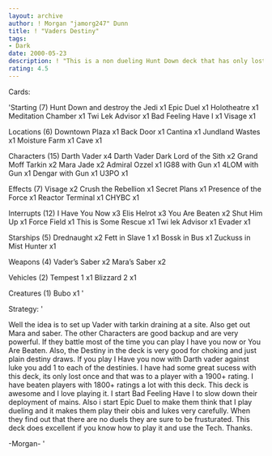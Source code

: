 ```yaml
---
layout: archive
author: ! Morgan "jamorg247" Dunn
title: ! "Vaders Destiny"
tags:
- Dark
date: 2000-05-23
description: ! "This is a non dueling Hunt Down deck that has only lost one game ever."
rating: 4.5
---
```

Cards: 

'Starting (7)
Hunt Down and destroy the Jedi x1
Epic Duel x1
Holotheatre x1
Meditation Chamber x1
Twi Lek Advisor x1
Bad Feeling Have I x1
Visage x1

Locations (6)
Downtown Plaza x1
Back Door x1
Cantina x1
Jundland Wastes x1
Moisture Farm x1
Cave x1

Characters (15)
Darth Vader x4
Darth Vader Dark Lord of the Sith x2
Grand Moff Tarkin x2
Mara Jade x2
Admiral Ozzel x1
IG88 with Gun x1
4LOM with Gun x1
Dengar with Gun x1
U3PO x1

Effects (7)
Visage x2
Crush the Rebellion x1
Secret Plans x1
Presence of the Force x1
Reactor Terminal x1
CHYBC x1

Interrupts (12)
I Have You Now x3
Elis Helrot x3
You Are Beaten x2
Shut Him Up x1
Force Field x1
This is Some Rescue x1
Twi lek Advisor x1
Evader x1

Starships (5)
Drednaught x2
Fett in Slave 1 x1
Bossk in Bus x1
Zuckuss in Mist Hunter x1

Weapons (4)
Vader’s Saber x2
Mara’s Saber x2

Vehicles (2)
Tempest 1 x1
Blizzard 2 x1

Creatures (1)
Bubo x1
'

Strategy: '

Well the idea is to set up Vader with tarkin draining at a site.  Also get out Mara and saber.  The other Characters are good backup and are very powerful.  If they battle most of the time you can play I have you now or You Are Beaten.  Also, the Destiny in the deck is very good for choking and just plain destiny draws.	If you play I Have you now with Darth vader against luke you add 1 to each of the destinies.  I have had some great sucess with this deck, its only lost once and that was to a player with a 1900+ rating.  I have beaten players with 1800+ ratings a lot with this deck.  This deck is awesome and I love playing it.  I start Bad Feeling Have I to slow down their deployment of mains.  Also i start Epic Duel to make them think that I play dueling and it makes them play their obis and lukes very carefully.  When they find out that there are no duels they are sure to be frusturated.  This deck does excellent if you know how to play it and use the Tech.  Thanks.

-Morgan-
'
